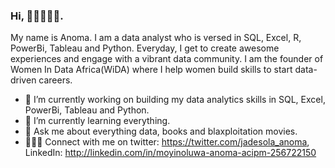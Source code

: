 ### Hi, 👋🏾👩🏾‍💻.


<!--**Anoma9/Anoma9** is a ✨ _special_ ✨ repository because its `README.md` (this file) appears on your GitHub profile.-->

My name is Anoma. I am a data analyst who is versed in SQL, Excel, R, PowerBi, Tableau and Python. 
Everyday, I get to create awesome experiences and engage with a vibrant data community. 
I am the founder of Women In Data Africa(WiDA) where I help women build skills to start data-driven careers.

- 🔭 I’m currently working on building my data analytics skills in SQL, Excel, PowerBi, Tableau and Python.
- 🌱 I’m currently learning everything.
- 💬 Ask me about everything data, books and blaxploitation movies.
- 👩🏾‍💻 Connect with me on twitter: https://twitter.com/jadesola_anoma, LinkedIn: http://linkedin.com/in/moyinoluwa-anoma-acipm-256722150

